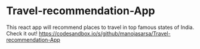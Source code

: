 # Travel-recommendation-App
This react app will recommend places to travel in top famous states of India. Check it out!
https://codesandbox.io/s/github/manojasarsa/Travel-recommendation-App
